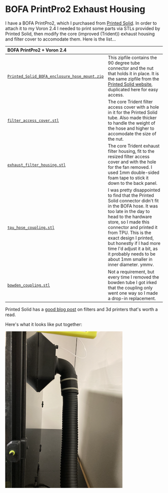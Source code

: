 # BOFA PrintPro2 Exhaust Housing

I have a BOFA PrintPro2, which I purchased from [Printed Solid](https://www.printedsolid.com/products/bofa-3d-print-pro-2-fume-extraction).  In order to attach it to my Voron 2.4 I needed to print some parts via STLs provided by Printed Solid, then modify the core (improved (Trident)) exhaust housing and filter cover to accomodate them.  Here is the list...

| BOFA PrintPro2 + Voron 2.4 | |
| :--- | :--- |
| [`Printed_Solid_BOFA_enclosure_hose_mount.zip`](Printed_Solid_BOFA_enclosure_hose_mount.zip) | This zipfile contains the 90 degree tube connector and the nut that holds it in place.  It is the same zipfile from the [Printed Solid website](https://www.printedsolid.com/collections/bofa-air-filters), duplicated here for easy access. |
| [`filter_access_cover.stl`](filter_access_cover.stl) | The core Trident filter access cover with a hole in it for the Printed Solid tube.  Also made thicker to handle the weight of the hose and higher to accomodate the size of the nut. |
| [`exhaust_filter_housing.stl`](exhaust_filter_housing.stl) | The core Trident exhaust filter housing, fit to the resized filter access cover and with the hole for the fan removed.  I used 1mm double-sided foam tape to stick it down to the back panel. |
| [`tpu_hose_coupling.stl`](tpu_hose_coupling.stl) | I was pretty disappointed to find that the Printed Solid connector didn't fit in the BOFA hose.  It was too late in the day to head to the hardware store, so I made this connector and printed it from TPU.  This is the exact design I printed, but honestly if I had more time I'd adjust it a bit, as it probably needs to be about 1mm smaller in inner diameter.  ymmv.|
| [`bowden_coupling.stl`](bowden_coupling.stl) | Not a requirement, but every time I removed the bowden tube I got irked that the coupling only went one way so I made a drop-in replacement. |

Printed Solid has a [good blog post](https://www.printedsolid.com/blogs/news/why-you-won-t-find-a-hepa-filter-hanging-on-the-back-of-our-enclosures) on filters and 3d printers that's worth a read.

Here's what it looks like put together:

![](bofa.png)
